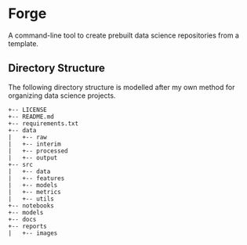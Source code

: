 # Forge
A command-line tool to create prebuilt data science repositories from a template. 

## Directory Structure
The following directory structure is modelled after my own method for organizing data science projects.

```
+-- LICENSE
+-- README.md
+-- requirements.txt
+-- data
|   +-- raw
|   +-- interim
|   +-- processed
|   +-- output
+-- src
|   +-- data
|   +-- features
|   +-- models
|   +-- metrics
|   +-- utils
+-- notebooks
+-- models
+-- docs
+-- reports
|   +-- images
```